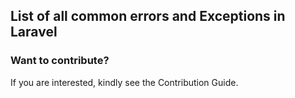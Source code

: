 ## List of all common errors and Exceptions in Laravel


### Want to contribute?
If you are interested, kindly see the Contribution Guide.